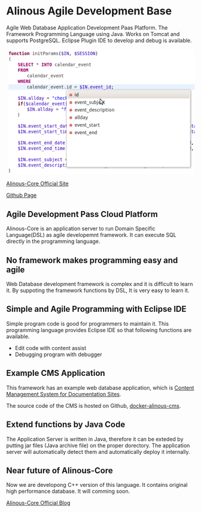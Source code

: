 # Alinous Agile Development Base
Agile Web Database Application Development Paas Platform. The Framework Programming Language using Java. Works on Tomcat and supports PostgreSQL. Eclipse Plugin IDE to develop and debug is available.

![Web Database Programming](pgimage.png)


[Alinous-Core Official Site](https://wwww.alinous.org)

[Github Page](https://alinous-core.github.io/alinous-agile-base/)

## Agile Development Pass Cloud Platform

Alinous-Core is an application server to run Domain Specific Language(DSL) as agile developemnt framework. It can execute SQL directly in the programming language.

## No framework makes programming easy and agile
Web Database development framework is complex and it is difficult to learn it. By suppoting the framework functions by DSL, It is very easy to learn it.

## Simple and Agile Programming with Eclipse IDE
Simple program code is good for programmers to maintain it. This programming language provides Eclipse IDE so that following functions are available.

- Edit code with content assist
- Debugging program with debugger

## Example CMS Application
This framework has an example web database application, which is [Content Management System for Documentation Sites](https://www.alinous.org/document-cms/).

The source code of the CMS is hosted on Github, [docker-alinous-cms](https://github.com/alinous-core/docker-alinous-cms).

## Extend functions by Java Code
The Application Server is written in Java, therefore it can be exteded by putting jar files (Java archive file) on the proper dorectory.
The application server will automatically detect them and automatically deploy it internally.

## Near future of Alinous-Core
Now we are developong C++ version of this language. It contains original high performance database. It will comming soon.

[Alinous-Core Official Blog](https://wwww.alinous.org/blog/)


